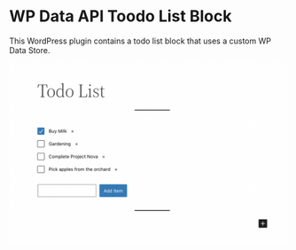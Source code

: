 # WP Data API Toodo List Block

This WordPress plugin contains a todo list block that uses a custom WP Data Store.

![A screenshot of the block.](./screenshot.png)